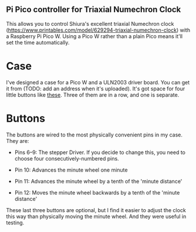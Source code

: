 ## Pi Pico controller for Triaxial Numechron Clock

This allows you to control Shiura's excellent triaxial Numechron clock
(https://www.printables.com/model/629294-triaxial-numechron-clock)
with a Raspberry Pi Pico W. Using a Pico W rather than a plain Pico
means it'll set the time automatically.

# Case
I've designed a case for a Pico W and a ULN2003 driver board. You can get it from (TODO: add an address when it's uploaded). It's got space for four little buttons like [these](https://www.amazon.co.uk/dp/B07XWXV1TS). Three of them are in a row, and one is separate.

# Buttons
The buttons are wired to the most physically convenient pins in my case. They are:

* Pins 6–9: The stepper Driver. If you decide to change this, you need
to choose four consecutively-numbered pins.

* Pin 10: Advances the minute wheel one minute
* Pin 11: Advances the minute wheel by a tenth of the 'minute distance'
* Pin 12: Moves the minute wheel backwards by a tenth of the 'minute distance'

These last three buttons are optional, but I find it easier to adjust the clock this way than physically moving the minute wheel. And they were useful in testing.